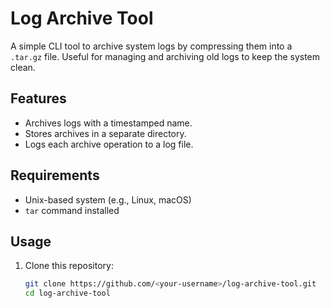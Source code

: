 # Log Archive Tool

A simple CLI tool to archive system logs by compressing them into a `.tar.gz` file. Useful for managing and archiving old logs to keep the system clean.

## Features
- Archives logs with a timestamped name.
- Stores archives in a separate directory.
- Logs each archive operation to a log file.

## Requirements
- Unix-based system (e.g., Linux, macOS)
- `tar` command installed

## Usage
1. Clone this repository:
   ```bash
   git clone https://github.com/<your-username>/log-archive-tool.git
   cd log-archive-tool

